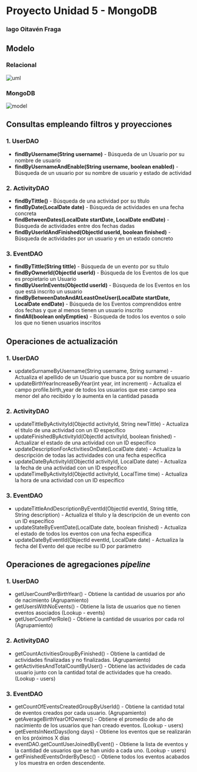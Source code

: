 ﻿# Proyecto Unidad 5 - MongoDB
### Iago Oitavén Fraga

## Modelo
### Relacional
![uml](https://user-images.githubusercontent.com/94072971/224020140-ca183bc3-e10a-4bf5-b1c8-211bf007ec67.jpg)

### MongoDB
![model](https://user-images.githubusercontent.com/94072971/223995008-c828aef0-e4b6-45f9-b9dc-210920e3f1db.jpg)


## Consultas empleando filtros y proyecciones
### 1. UserDAO
   - **findByUsername(String username)** - Búsqueda de un Usuario por su nombre de usuario
   - **findByUsernameAndEnable(String username, boolean enabled)** - Búsqueda de un usuario por su nombre de usuario y estado de actividad

### 2. ActivityDAO
   - **findByTittle()** - Búsqueda de una actividad por su título
   - **findByDate(LocalDate date)** - Búsqueda de actividades en una fecha concreta
   - **findBetweenDates(LocalDate startDate, LocalDate endDate)** - Búsqueda de actividades entre dos fechas dadas
   - **findByUserIdAndFinished(ObjectId userId, boolean finished)** - Búsqueda de actividades por un usuario y en un estado concreto

### 3. EventDAO
   - **findByTittle(String tittle)** - Búsqueda de un evento por su título
   - **findByOwnerId(ObjectId userId)** - Búsqueda de los Eventos de los que es propietario un Usuario
   - **findByUserInEvents(ObjectId userId)** - Búsqueda de los Eventos en los que está inscrito un usuario
   - **findByBetweenDateAndAtLeastOneUser(LocalDate startDate, LocalDate endDate)** - Búsqueda de los Eventos comprendidos entre dos fechas y que al menos tienen un usuario inscrito
   - **findAll(boolean onlyEmpties)** - Búsqueda de todos los eventos o solo los que no tienen usuarios inscritos

## Operaciones de actualización
### 1. UserDAO
   - updateSurnameByUsername(String username, String surname) - Actualiza el apellido de un Usuario que busca por su nombre de usuario
   - updateBirthYearIncreaseByYear(int year, int increment) - Actualiza el campo profile.birth_year de todos los usuarios que ese campo sea menor del año recibido y lo aumenta en la cantidad pasada

### 2. ActivityDAO
   - updateTittleByActivityId(ObjectId activityId, String newTittle) - Actualiza el título de una actividad con un ID específico
   - updateFinishedByActivityId(ObjectId activityId, boolean finished) - Actualizar el estado de una actividad con un ID específico
   - updateDescriptionForActivitiesOnDate(LocalDate date) - Actualiza la descripción de todas las actividades con una fecha específica
   - updateDateByActivityId(ObjectId activityId, LocalDate date) - Actualiza la fecha de una actividad con un ID específico
   - updateTimeByActivityId(ObjectId activityId, LocalTime time) - Actualiza la hora de una actividad con un ID específico

### 3. EventDAO
   - updateTittleAndDescriptionByEventId(ObjectId eventId, String tittle, String description) - Actualiza el título y la descripción de un evento con un ID específico
   - updateStateByEventDate(LocalDate date, boolean finished) - Actualiza el estado de todos los eventos con una fecha específica
   - updateDateByEventId(ObjectId eventId, LocalDate date) - Actualiza la fecha del Evento del que recibe su ID por parámetro

## Operaciones de agregaciones _pipeline_
### 1. UserDAO
   - getUserCountPerBirthYear() - Obtiene la cantidad de usuarios por año de nacimiento (Agrupamiento)
   - getUsersWithNoEvents() - Obtiene la lista de usuarios que no tienen eventos asociados (Lookup - events)
   - getUserCountPerRole() - Obtiene la cantidad de usuarios por cada rol (Agrupamiento)


### 2. ActivityDAO
   - getCountActivitiesGroupByFinished() - Obtiene la cantidad de actividades finalizadas y no finalizadas. (Agrupamiento)
   - getActivitiesAndTotalCountByUser() - Obtiene las actividades de cada usuario junto con la cantidad total de actividades que ha creado. (Lookup - users)


### 3. EventDAO
   - getCountOfEventsCreatedGroupByUserId() - Obtiene la cantidad total de eventos creados por cada usuario. (Agrupamiento)
   - getAverageBirthYearOfOwners() - Obtiene el promedio de año de nacimiento de los usuarios que han creado eventos. (Lookup - users)
   - getEventsInNextDays(long days) - Obtiene los eventos que se realizarán en los próximos X días
   - eventDAO.getCountUserJoinedByEvent() - Obtiene la lista de eventos y la cantidad de usuarios que se han unido a cada uno. (Lookup - users)
   - getFinishedEventsOrderByDesc() - Obtiene todos los eventos acabados y los muestra en orden descendente.
